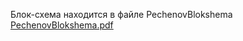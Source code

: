 Блок-схема находится в файле PechenovBlokshema
[PechenovBlokshema.pdf](https://github.com/user-attachments/files/20459127/PechenovBlokshema.pdf)
